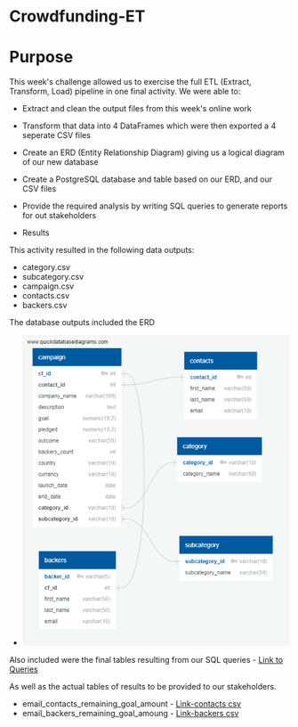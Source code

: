# Crowdfunding-ET

# Purpose

This week's challenge allowed us to exercise the full ETL (Extract, Transform, Load) pipeline in one final activity.
We were able to:

* Extract and clean the output files from this week's online work
* Transform that data into 4 DataFrames which were then exported a 4 seperate CSV files
* Create an ERD (Entity Relationship Diagram) giving us a logical diagram of our new database
* Create a PostgreSQL database and table based on our ERD, and our CSV files
* Provide the required analysis by writing SQL queries to generate reports for out stakeholders

* Results

This activity resulted in the following data outputs:
* category.csv
* subcategory.csv
* campaign.csv
* contacts.csv
* backers.csv

The database outputs included the ERD

* ![ERD](https://github.com/SusanFair/Crowdfunding-ETL/blob/main/crowdfunding_db_relationships.png)

Also included were the final tables resulting from our SQL queries - [Link to Queries](https://github.com/SusanFair/Crowdfunding-ETL/blob/main/crowdfunding_SQL_Analysis.sql)

As well as the actual tables of results to be provided to our stakeholders.
* email_contacts_remaining_goal_amount - [Link-contacts csv](https://github.com/SusanFair/Crowdfunding-ETL/blob/main/email_contacts_remaining_goal_amount.csv)
* email_backers_remaining_goal_amoung - [Link-backers csv](https://github.com/SusanFair/Crowdfunding-ETL/blob/main/email_backers_remaining_goal_amount.csv)